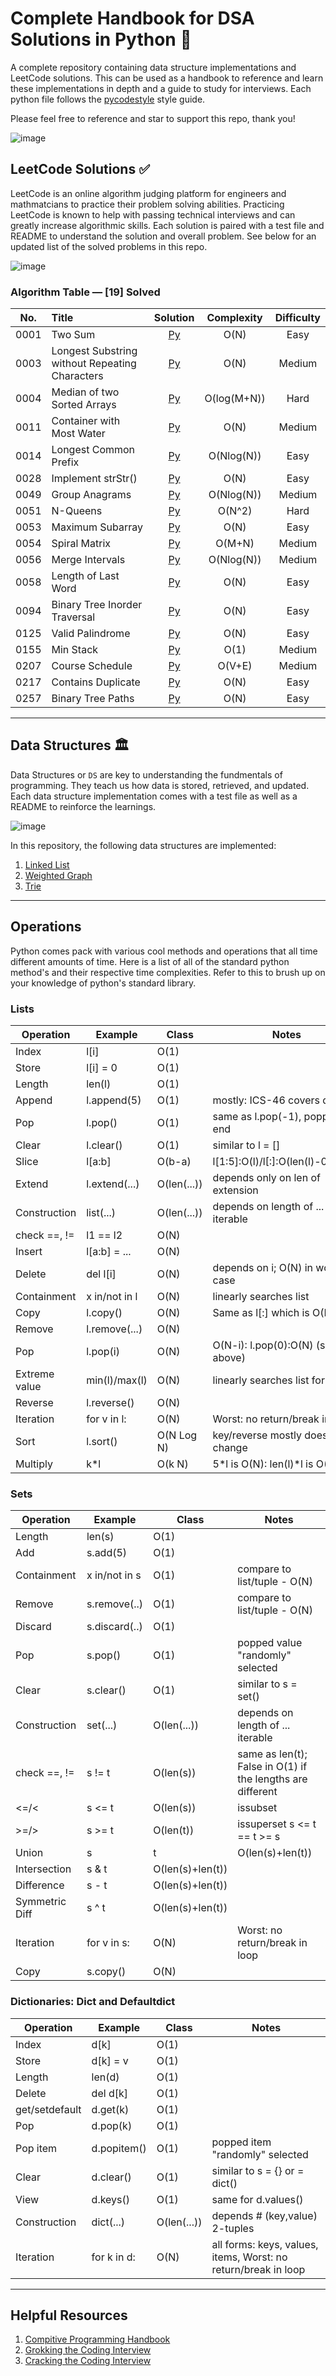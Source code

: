 # Complete Handbook for DSA Solutions in Python 🐍

A complete repository containing data structure implementations and LeetCode solutions. This can be used as a handbook to reference and learn these implementations in depth and a guide to study for interviews. Each python file follows the [pycodestyle](https://pypi.org/project/pycodestyle/) style guide.

Please feel free to reference and star to support this repo, thank you!

![image](https://user-images.githubusercontent.com/63386979/170837571-cc97bcc9-5faa-4c4a-b227-ea354f1b2160.png)

## LeetCode Solutions ✅

LeetCode is an online algorithm judging platform for engineers and mathmatcians to practice their problem solving abilities. Practicing LeetCode is known to help with passing technical interviews and can greatly increase algorithmic skills. Each solution is paired with a test file and README to understand the solution and overall problem. See below for an updated list of the solved problems in this repo.

![image](https://user-images.githubusercontent.com/63386979/170784722-7d7ce744-943a-41b1-9870-99deb5c4068a.png)

### Algorithm Table — [19] Solved

| No.| Title| Solution | Complexity  | Difficulty |
| :--: | :--------------------------------------------- | :-----------------------------------------------------------------------------------------------------------------------------------------------------------------------------: | :---------: | :--------: |
| 0001 | Two Sum| [Py](https://github.com/allen-tran/complete-py-dsa/blob/main/leetcode/0001.two_sum/two_sum.py) |    O(N)     |    Easy    |
| 0003 | Longest Substring without Repeating Characters | [Py](https://github.com/allen-tran/complete-py-dsa/blob/main/leetcode/0003.longest_substring_without_repeating_characters.py/longest_substring_without_repeating_characters.py) | O(N)     |   Medium   |
| 0004 | Median of two Sorted Arrays|[Py](https://github.com/allen-tran/complete-py-dsa/blob/main/leetcode/0004.median_of_two_sorted_arrays/median_of_two_sorted_arrays.py)| O(log(M+N)) |    Hard    |
| 0011 | Container with Most Water|[Py](https://github.com/allen-tran/complete-py-dsa/blob/main/leetcode/0011.container_with_most_water/container_with_most_water.py)|    O(N)     |   Medium   |
| 0014 | Longest Common Prefix|[Py](https://github.com/allen-tran/complete-py-dsa/blob/main/leetcode/0014.longest_common_prefix/longest_common_prefix.py)| O(Nlog(N))  |    Easy    |
| 0028 | Implement strStr()|[Py](https://github.com/allen-tran/complete-py-dsa/blob/main/leetcode/0028.implement_strStr/implement_strStr.py)|    O(N)     |    Easy    |
| 0049 | Group Anagrams|[Py](https://github.com/allen-tran/complete-py-dsa/blob/main/leetcode/0049.group_anagrams/group_anagrams.py)| O(Nlog(N))  |   Medium   |
| 0051 | N-Queens |[Py](https://github.com/allen-tran/complete-py-dsa/blob/main/leetcode/0051.n_queens/n_queens.py) |   O(N^2)    |    Hard    |
| 0053 | Maximum Subarray|[Py](https://github.com/allen-tran/complete-py-dsa/blob/main/leetcode/0053.maximum_subarray/maximum_subarray.py)|    O(N)     |    Easy    |
| 0054 | Spiral Matrix|[Py](https://github.com/allen-tran/complete-py-dsa/blob/main/leetcode/0054.spiral_matrix/spiral_matrix.py)| O(M+N)     |    Medium    |
| 0056 | Merge Intervals |[Py](https://github.com/allen-tran/complete-py-dsa/blob/main/leetcode/0056.merge_intervals/merge_intervals.py)|    O(Nlog(N))     |    Medium    |
| 0058 | Length of Last Word|[Py](https://github.com/allen-tran/complete-py-dsa/blob/main/leetcode/0058.length_of_last_word/length_of_last_word.py)|    O(N)     |    Easy    |
| 0094 | Binary Tree Inorder Traversal|[Py](https://github.com/allen-tran/complete-py-dsa/blob/main/leetcode/0094.binary_tree_inorder_traversal/binary_tree_inorder_traversal.py)|    O(N)     |    Easy    |
| 0125 | Valid Palindrome |[Py](https://github.com/allen-tran/complete-py-dsa/blob/main/leetcode/0125.valid_palindrome/valid_palindrome.py)|    O(N)     |    Easy    |
| 0155 | Min Stack |[Py](https://github.com/allen-tran/complete-py-dsa/blob/main/leetcode/0155.min_stack/min_stack.py)|    O(1)     |    Medium    |
| 0207 | Course Schedule|[Py](https://github.com/allen-tran/complete-py-dsa/blob/main/leetcode/0207.course_schedule/course_schedule.py)|    O(V+E)     |    Medium    |
| 0217 | Contains Duplicate|[Py](https://github.com/allen-tran/complete-py-dsa/blob/main/leetcode/0217.contains_duplicate/contains_duplicate.py)|    O(N)     |    Easy    |
| 0257 | Binary Tree Paths                              |                               [Py](https://github.com/allen-tran/complete-py-dsa/blob/main/leetcode/0257.binary_tree_paths/binary_tree_paths.py)                               |    O(N)     |    Easy    |

---

## Data Structures 🏛

Data Structures or `DS` are key to understanding the fundmentals of programming. They teach us how data is stored, retrieved, and updated. Each data structure implementation comes with a test file as well as a README to reinforce the learnings.

![image](https://user-images.githubusercontent.com/63386979/170795648-48bc2167-7dd7-4118-a8de-79b06f629ff5.png)

In this repository, the following data structures are implemented:

1. [Linked List](https://github.com/allen-tran/complete-py-dsa/blob/main/data%20structures/linked%20list/linked_list.py)
2. [Weighted Graph](https://github.com/allen-tran/complete-py-dsa/blob/main/data%20structures/graph/weighted_graph.py)
3. [Trie]()

---

## Operations

Python comes pack with various cool methods and operations that all time different amounts of time. Here is a list of all of the standard python method's and their respective time complexities. Refer to this to brush up on your knowledge of python's standard library.

### Lists

| Operation     | Example      | Class         | Notes |
--------------|--------------|---------------|-------------------------------
Index         | l[i]         | O(1)	         |
Store         | l[i] = 0     | O(1)	         |
Length        | len(l)       | O(1)	         |
Append        | l.append(5)  | O(1)	         | mostly: ICS-46 covers details
Pop	          | l.pop()      | O(1)	         | same as l.pop(-1), popping at end
Clear         | l.clear()    | O(1)	         | similar to l = []
Slice         | l[a:b]       | O(b-a)	       | l[1:5]:O(l)/l[:]:O(len(l)-0)=O(N)
Extend        | l.extend(...)| O(len(...))   | depends only on len of extension
Construction  | list(...)    | O(len(...))   | depends on length of ... iterable
check ==, !=  | l1 == l2     | O(N)          |
Insert        | l[a:b] = ... | O(N)	         | 
Delete        | del l[i]     | O(N)	         | depends on i; O(N) in worst case
Containment   | x in/not in l| O(N)	         | linearly searches list 
Copy          | l.copy()     | O(N)	         | Same as l[:] which is O(N)
Remove        | l.remove(...)| O(N)	         | 
Pop	          | l.pop(i)     | O(N)	         | O(N-i): l.pop(0):O(N) (see above)
Extreme value | min(l)/max(l)| O(N)	         | linearly searches list for value
Reverse	      | l.reverse()  | O(N)	         |
Iteration     | for v in l:  | O(N)          | Worst: no return/break in loop
Sort          | l.sort()     | O(N Log N)    | key/reverse mostly doesn't change
Multiply      | k*l          | O(k N)        | 5*l is O(N): len(l)*l is O(N**2)


### Sets

|Operation     | Example      | Class         | Notes|
--------------|--------------|---------------|-------------------------------
Length        | len(s)       | O(1)	     |
Add           | s.add(5)     | O(1)	     |
Containment   | x in/not in s| O(1)	     | compare to list/tuple - O(N)
Remove        | s.remove(..) | O(1)	     | compare to list/tuple - O(N)
Discard       | s.discard(..)| O(1)	     | 
Pop           | s.pop()      | O(1)	     | popped value "randomly" selected
Clear         | s.clear()    | O(1)	     | similar to s = set()
Construction  | set(...)     | O(len(...))   | depends on length of ... iterable
check ==, !=  | s != t       | O(len(s))     | same as len(t); False in O(1) if the lengths are different
| <=/<          | s <= t       | O(len(s))     | issubset |
| >=/>          | s >= t       | O(len(t))     | issuperset s <= t == t >= s |
| Union         | s | t        | O(len(s)+len(t)) |
Intersection  | s & t        | O(len(s)+len(t))
Difference    | s - t        | O(len(s)+len(t))
Symmetric Diff| s ^ t        | O(len(s)+len(t))
Iteration     | for v in s:  | O(N)          | Worst: no return/break in loop
Copy          | s.copy()     | O(N)	     |


### Dictionaries: Dict and Defaultdict

Operation     | Example      | Class         | Notes
--------------|--------------|---------------|-------------------------------
Index         | d[k]         | O(1)	     |
Store         | d[k] = v     | O(1)	     |
Length        | len(d)       | O(1)	     |
Delete        | del d[k]     | O(1)	     |
get/setdefault| d.get(k)     | O(1)	     |
Pop           | d.pop(k)     | O(1)	     | 
Pop item      | d.popitem()  | O(1)	     | popped item "randomly" selected
Clear         | d.clear()    | O(1)	     | similar to s = {} or = dict()
View          | d.keys()     | O(1)	     | same for d.values()
Construction  | dict(...)    | O(len(...))   | depends # (key,value) 2-tuples
Iteration     | for k in d:  | O(N)          | all forms: keys, values, items, Worst: no return/break in loop
                                 
---

## Helpful Resources

1. [Compitive Programming Handbook](https://cses.fi/book/book.pdf) 
2. [Grokking the Coding Interview](https://www.educative.io/courses/grokking-the-coding-interview?utm_term=grokking%20the%20coding%20interview&utm_campaign=%5BTest%5D+Dynamic+Verticals&utm_source=adwords&utm_medium=ppc&hsa_acc=5451446008&hsa_cam=14045073269&hsa_grp=135456430042&hsa_ad=584258867265&hsa_src=g&hsa_tgt=kwd-586801686237&hsa_kw=grokking%20the%20coding%20interview&hsa_mt=b&hsa_net=adwords&hsa_ver=3&gclid=CjwKCAjwtcCVBhA0EiwAT1fY7xaJyIJazvftqXqJyyMzJp7i3G2wzSYPb_Nj67kkPmJjaRsd0HBXNRoCm3EQAvD_BwE)
3. [Cracking the Coding Interview](https://www.amazon.com/Cracking-Coding-Interview-Programming-Questions/dp/0984782850/ref=sr_1_1?gclid=CjwKCAjwtcCVBhA0EiwAT1fY71Ez2P-ZkrUdleKX8FISOCjMPArC0tBchKPS4wR7WOAEv654sC0wMxoCTn0QAvD_BwE&hvadid=241871347365&hvdev=c&hvlocphy=9028770&hvnetw=g&hvqmt=b&hvrand=11460318510657825342&hvtargid=kwd-299613214513&hydadcr=16435_10305567&keywords=cracking+the+coding+interview+book&qid=1655785687&sr=8-1)
